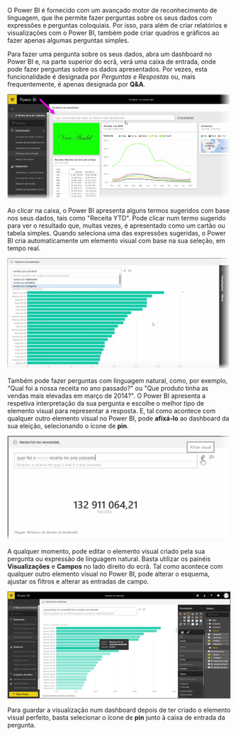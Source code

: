 O Power BI é fornecido com um avançado motor de reconhecimento de linguagem, que lhe permite fazer perguntas sobre os seus dados com expressões e perguntas coloquiais. Por isso, para além de criar relatórios e visualizações com o Power BI, também pode criar quadros e gráficos ao fazer apenas algumas perguntas simples.

Para fazer uma pergunta sobre os seus dados, abra um dashboard no Power BI e, na parte superior do ecrã, verá uma caixa de entrada, onde pode fazer perguntas sobre os dados apresentados. Por vezes, esta funcionalidade é designada por *Perguntas e Respostas* ou, mais frequentemente, é apenas designada por **Q&A**.

![](media/4-3-asking-questions-natural-language/4-3_1.png)

Ao clicar na caixa, o Power BI apresenta alguns termos sugeridos com base nos seus dados, tais como "Receita YTD". Pode clicar num termo sugerido para ver o resultado que, muitas vezes, é apresentado como um cartão ou tabela simples. Quando seleciona uma das expressões sugeridas, o Power BI cria automaticamente um elemento visual com base na sua seleção, em tempo real.

![](media/4-3-asking-questions-natural-language/4-3_2.png)

Também pode fazer perguntas com linguagem natural, como, por exemplo, "Qual foi a nossa receita no ano passado?" ou "Que produto tinha as vendas mais elevadas em março de 2014?". O Power BI apresenta a respetiva interpretação da sua pergunta e escolhe o melhor tipo de elemento visual para representar a resposta. E, tal como acontece com qualquer outro elemento visual no Power BI, pode **afixá-lo** ao dashboard da sua eleição, selecionando o ícone de **pin**.

![](media/4-3-asking-questions-natural-language/4-3_3.png)

A qualquer momento, pode editar o elemento visual criado pela sua pergunta ou expressão de linguagem natural. Basta utilizar os painéis **Visualizações** e **Campos** no lado direito do ecrã. Tal como acontece com qualquer outro elemento visual no Power BI, pode alterar o esquema, ajustar os filtros e alterar as entradas de campo.

![](media/4-3-asking-questions-natural-language/4-3_4.png)

Para guardar a visualização num dashboard depois de ter criado o elemento visual perfeito, basta selecionar o ícone de **pin** junto à caixa de entrada da pergunta.


